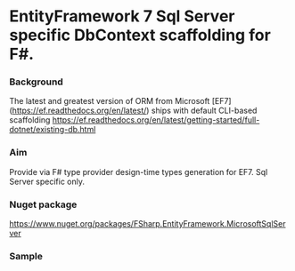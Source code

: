 # EntityFramework 7 Sql Server specific DbContext scaffolding for F#.

### Background

The latest and greatest version of ORM from Microsoft [EF7] (https://ef.readthedocs.org/en/latest/) ships with default CLI-based scaffolding https://ef.readthedocs.org/en/latest/getting-started/full-dotnet/existing-db.html

### Aim

Provide via F# type provider design-time types generation for EF7. Sql Server specific only.

### Nuget package 

https://www.nuget.org/packages/FSharp.EntityFramework.MicrosoftSqlServer

### Sample
